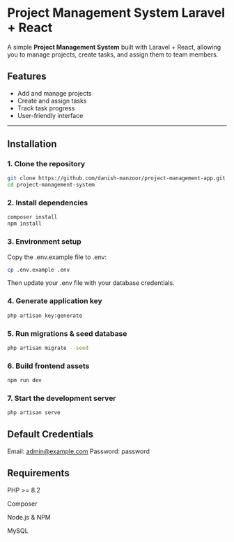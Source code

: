 # Project Management System Laravel + React

A simple **Project Management System** built with Laravel + React, allowing you to manage projects, create tasks, and assign them to team members.

## Features

-   Add and manage projects
-   Create and assign tasks
-   Track task progress
-   User-friendly interface

---

## Installation

### 1. Clone the repository

```bash
git clone https://github.com/danish-manzoor/project-management-app.git
cd project-management-system
```

### 2. Install dependencies

```bash
composer install
npm install
```

### 3. Environment setup

Copy the .env.example file to .env:

```bash
cp .env.example .env
```

Then update your .env file with your database credentials.

### 4. Generate application key

```bash
php artisan key:generate
```

### 5. Run migrations & seed database

```bash
php artisan migrate --seed
```

### 6. Build frontend assets

```bash
npm run dev
```

### 7. Start the development server

```bash
php artisan serve
```

## Default Credentials

Email: admin@example.com
Password: password

## Requirements

PHP >= 8.2

Composer

Node.js & NPM

MySQL
